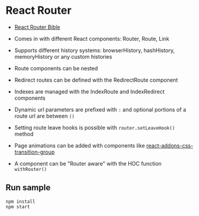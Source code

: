 # React Router

* [React Router Bible](https://github.com/ReactTraining/react-router/blob/master/docs/API.md)

* Comes in with different React components: Router, Route, Link

* Supports different history systems: browserHistory, hashHistory, memoryHistory or any custom histories

* Route components can be nested

* Redirect routes can be defined with the RedirectRoute component

* Indexes are managed with the IndexRoute and IndexRedirect components

* Dynamic url parameters are prefixed with `:` and optional portions of a route url are between `()`

* Setting route leave hooks is possible with `router.setLeaveHook()` method

* Page animations can be added with components like [react-addons-css-transition-group](https://github.com/facebook/react/blob/master/src/addons/transitions/ReactCSSTransitionGroup.js)

* A component can be "Router aware" with the HOC function `withRouter()`

## Run sample

```
npm install
npm start
```